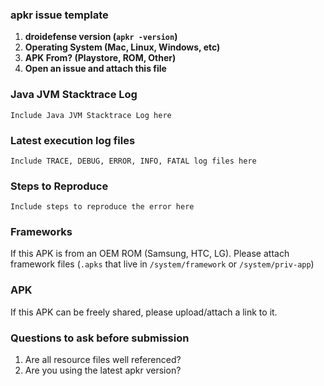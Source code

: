 ### apkr issue template

1. **droidefense version (`apkr -version`)**
2. **Operating System (Mac, Linux, Windows, etc)**
3. **APK From? (Playstore, ROM, Other)**
4. **Open an issue and attach this file**

### Java JVM Stacktrace Log

```
Include Java JVM Stacktrace Log here
```


### Latest execution log files

```
Include TRACE, DEBUG, ERROR, INFO, FATAL log files here
```

### Steps to Reproduce

```
Include steps to reproduce the error here
```

### Frameworks
If this APK is from an OEM ROM (Samsung, HTC, LG). Please attach framework files
(`.apks` that live in `/system/framework` or `/system/priv-app`)

### APK
If this APK can be freely shared, please upload/attach a link to it.

### Questions to ask before submission
1. Are all resource files well referenced?
3. Are you using the latest apkr version?
